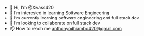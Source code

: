 - 👋 Hi, I’m @Xivass420
- 👀 I’m interested in learning Software Engineering
- 🌱 I’m currently learning software engineering and full stack dev
- 💞️ I’m looking to collaborate on full stack dev
- 📫 How to reach me anthonyodhiambo420@gmail.com

<!---
Xivass420/Xivass420 is a ✨ special ✨ repository because its `README.md` (this file) appears on your GitHub profile.
You can click the Preview link to take a look at your changes.
--->

